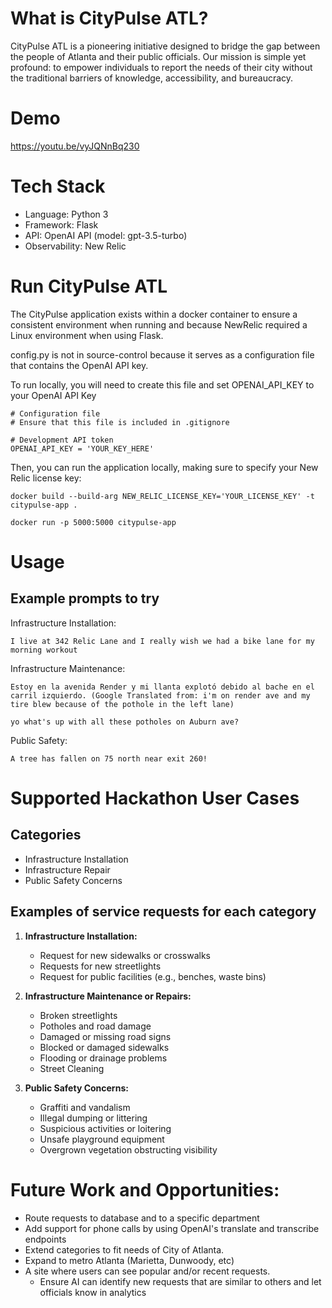 # What is CityPulse ATL?
CityPulse ATL is a pioneering initiative designed to bridge the gap between the people of Atlanta and their public officials. 
Our mission is simple yet profound: to empower individuals to report the needs of their city without the traditional barriers of
knowledge, accessibility, and bureaucracy.

# Demo
https://youtu.be/vyJQNnBq230

# Tech Stack
- Language: Python 3
- Framework: Flask
- API: OpenAI API (model: gpt-3.5-turbo)
- Observability: New Relic

# Run CityPulse ATL
The CityPulse application exists within a docker container to ensure a consistent environment when running and because NewRelic required a Linux environment when using Flask.

config.py is not in source-control because it serves as a configuration file that contains the OpenAI API key.

To run locally, you will need to create this file and set OPENAI_API_KEY to your OpenAI API Key

```
# Configuration file
# Ensure that this file is included in .gitignore

# Development API token
OPENAI_API_KEY = 'YOUR_KEY_HERE'
```

Then, you can run the application locally, making sure to specify your New Relic license key:
```
docker build --build-arg NEW_RELIC_LICENSE_KEY='YOUR_LICENSE_KEY' -t citypulse-app .

docker run -p 5000:5000 citypulse-app
```

# Usage
## Example prompts to try
Infrastructure Installation:
```
I live at 342 Relic Lane and I really wish we had a bike lane for my morning workout
```

Infrastructure Maintenance:
```
Estoy en la avenida Render y mi llanta explotó debido al bache en el carril izquierdo. (Google Translated from: i'm on render ave and my tire blew because of the pothole in the left lane)
```

```
yo what's up with all these potholes on Auburn ave?
```

Public Safety:
```
A tree has fallen on 75 north near exit 260!
```

# Supported Hackathon User Cases

## Categories 
- Infrastructure Installation
- Infrastructure Repair
- Public Safety Concerns

## Examples of service requests for each category
1. **Infrastructure Installation:**
   - Request for new sidewalks or crosswalks
   - Requests for new streetlights
   - Request for public facilities (e.g., benches, waste bins)

1. **Infrastructure Maintenance or Repairs:**
   - Broken streetlights
   - Potholes and road damage
   - Damaged or missing road signs
   - Blocked or damaged sidewalks
   - Flooding or drainage problems
   - Street Cleaning

1. **Public Safety Concerns:**
   - Graffiti and vandalism
   - Illegal dumping or littering
   - Suspicious activities or loitering
   - Unsafe playground equipment
   - Overgrown vegetation obstructing visibility

# Future Work and Opportunities:
- Route requests to database and to a specific department
- Add support for phone calls by using OpenAI's translate and transcribe endpoints
- Extend categories to fit needs of City of Atlanta.
- Expand to metro Atlanta (Marietta, Dunwoody, etc)
- A site where users can see popular and/or recent requests.
  - Ensure AI can identify new requests that are similar to others and let officials know in analytics
